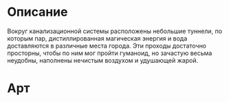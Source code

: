 # Описание
Вокруг канализационной системы расположены небольшие туннели, по которым пар, дистиллированная магическая энергия и вода доставляются в различные места города. Эти проходы достаточно просторны, чтобы по ним мог пройти гуманоид, но зачастую весьма неудобны, наполнены нечистым воздухом и удушающей жарой.
# Арт
